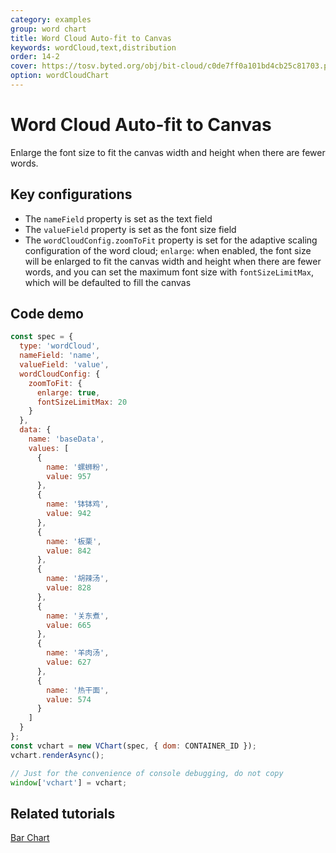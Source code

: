 ```yaml
---
category: examples
group: word chart
title: Word Cloud Auto-fit to Canvas
keywords: wordCloud,text,distribution
order: 14-2
cover: https://tosv.byted.org/obj/bit-cloud/c0de7ff0a101bd4cb25c81703.png
option: wordCloudChart
---
```


# Word Cloud Auto-fit to Canvas

Enlarge the font size to fit the canvas width and height when there are fewer words.

## Key configurations

- The `nameField` property is set as the text field
- The `valueField` property is set as the font size field
- The `wordCloudConfig.zoomToFit` property is set for the adaptive scaling configuration of the word cloud; `enlarge`: when enabled, the font size will be enlarged to fit the canvas width and height when there are fewer words, and you can set the maximum font size with `fontSizeLimitMax`, which will be defaulted to fill the canvas 

## Code demo

```javascript livedemo
const spec = {
  type: 'wordCloud',
  nameField: 'name',
  valueField: 'value',
  wordCloudConfig: {
    zoomToFit: {
      enlarge: true,
      fontSizeLimitMax: 20
    }
  },
  data: {
    name: 'baseData',
    values: [
      {
        name: '螺蛳粉',
        value: 957
      },
      {
        name: '钵钵鸡',
        value: 942
      },
      {
        name: '板栗',
        value: 842
      },
      {
        name: '胡辣汤',
        value: 828
      },
      {
        name: '关东煮',
        value: 665
      },
      {
        name: '羊肉汤',
        value: 627
      },
      {
        name: '热干面',
        value: 574
      }
    ]
  }
};
const vchart = new VChart(spec, { dom: CONTAINER_ID });
vchart.renderAsync();

// Just for the convenience of console debugging, do not copy
window['vchart'] = vchart;
```

## Related tutorials

[Bar Chart](link)